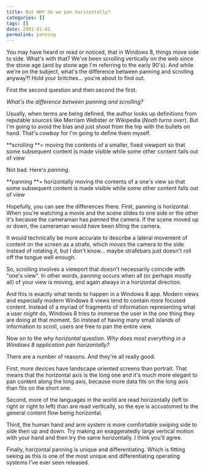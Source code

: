 ```yaml
---
title: But WHY do we pan horizontally?
categories: []
tags: []
date: 2001-01-01
permalink: panning
---
```


You may have heard or read or noticed, that in Windows 8, things move side to side. What's with that? We've been scrolling vertically on the web since the stone age (and by stone age I'm referring to the early 90's). And while we're on the subject, what's the difference between panning and scrolling anyway?! Hold your britches... you're about to find out.

First the second question and then second the first.

_What's the difference between panning and scrolling?_

Usually, when terms are being defined, the author looks up definitions from reputable sources like Merriam Webster or Wikipedia (*Noah turns over*). But I'm going to avoid the bias and just shoot from the hip with the bullets on hand. That's _cowboy_ for I'm going to define them myself.

**scrolling **= moving the contents of a smaller, fixed viewport so that some subsequent content is made visible while some other content falls out of view

Not bad. Here's _panning_.

**panning **= horizontally moving the contents of a one's view so that some subsequent content is made visible while some other content falls out of view

Hopefully, you can see the differences there. First, panning is horizontal. When you're watching a movie and the scene slides to one side or the other it's because the cameraman has _panned_ the camera. If the scene moved up or down, the cameraman would have been _tilting_ the camera.

It would technically be more accurate to describe a lateral movement of content on the screen as a strafe, which _moves_ the camera to the side instead of rotating it, but I don't know... maybe strafebars just doesn't roll off the tongue well enough.

So, scrolling involves a viewport that doesn't necessarily coincide with "one's view". In other words, panning occurs when all (or perhaps mostly all) of your view is moving, and again always in a horizontal direction.

And this is exactly what tends to happen in a Windows 8 app. Modern views and especially modern Windows 8 views tend to contain more focused content. Instead of a myriad of fragments of information representing what a user _might_ do, Windows 8 tries to immerse the user in the _one_ thing they are doing at that moment. So instead of having many small islands of information to scroll, users are free to pan the entire view.

Now on to the _why horizontal_ question. _Why does most everything in a Windows 8 application pan horizontally?_

There are a number of reasons. And they're all really good.

First, more devices have landscape oriented screens than portrait. That means that the horizontal axis is the long one and it's much more elegant to pan content along the long axis, because more data fits on the long axis than fits on the short one.

Second, more of the languages in the world are read horizontally (left to right or right to left) than are read vertically, so the eye is accustomed to the general content flow being horizontal.

Third, the human hand and arm system is more comfortable swiping side to side then up and down. Try making an exaggeratedly large vertical motion with your hand and then try the same horizontally. I think you'll agree.

Finally, horizontal panning is unique and differentiating. Which is fitting seeing as this is one of the most unique and differentiating operating systems I've ever seen released.